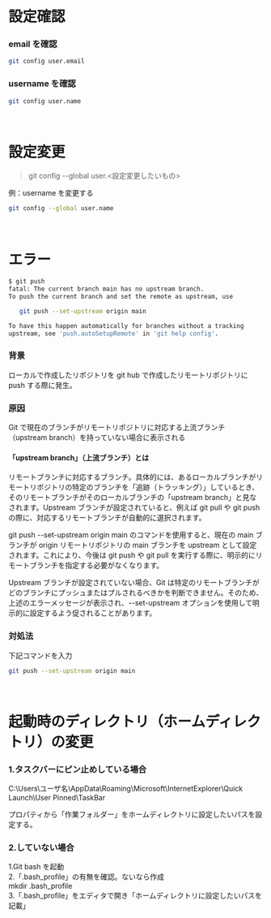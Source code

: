 # 設定確認

### email を確認

```bash
git config user.email
```

### username を確認

```bash
git config user.name
```

<br>

# 設定変更

> git config --global user.<設定変更したいもの><br>

例：username を変更する<br>

```bash
git config --global user.name
```

<br>

# エラー

```bash
$ git push
fatal: The current branch main has no upstream branch.
To push the current branch and set the remote as upstream, use

   git push --set-upstream origin main

To have this happen automatically for branches without a tracking
upstream, see 'push.autoSetupRemote' in 'git help config'.
```

### 背景

ローカルで作成したリポジトリを git hub で作成したリモートリポジトリに push する際に発生。

### 原因

Git で現在のブランチがリモートリポジトリに対応する上流ブランチ（upstream branch）を持っていない場合に表示される<br>

#### 「upstream branch」（上流ブランチ）とは

リモートブランチに対応するブランチ。具体的には、あるローカルブランチがリモートリポジトリの特定のブランチを「追跡（トラッキング）」しているとき、そのリモートブランチがそのローカルブランチの「upstream branch」と見なされます。Upstream ブランチが設定されていると、例えば git pull や git push の際に、対応するリモートブランチが自動的に選択されます。

git push --set-upstream origin main のコマンドを使用すると、現在の main ブランチが origin リモートリポジトリの main ブランチを upstream として設定されます。これにより、今後は git push や git pull を実行する際に、明示的にリモートブランチを指定する必要がなくなります。

Upstream ブランチが設定されていない場合、Git は特定のリモートブランチがどのブランチにプッシュまたはプルされるべきかを判断できません。そのため、上述のエラーメッセージが表示され、--set-upstream オプションを使用して明示的に設定するよう促されることがあります。

### 対処法

下記コマンドを入力

```bash
git push --set-upstream origin main
```

<br>

# 起動時のディレクトリ（ホームディレクトリ）の変更

### 1.タスクバーにピン止めしている場合

C:\Users\ユーザ名\AppData\Roaming\Microsoft\InternetExplorer\Quick Launch\User Pinned\TaskBar

プロパティから「作業フォルダー」をホームディレクトリに設定したいパスを設定する。

### 2.していない場合

1.Git bash を起動<br> 2.「.bash_profile」の有無を確認。ないなら作成<br>
mkdir .bash_profile<br> 3.「.bash_profile」をエディタで開き「ホームディレクトリに設定したいパスを記載」
